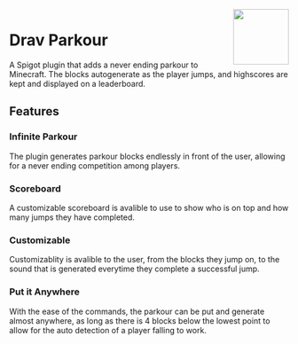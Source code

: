 <img align="right" width="100" src="https://static.wikia.nocookie.net/minecraft_gamepedia/images/d/da/Jumping_preview.png/revision/latest?cb=20221007014946">

# Drav Parkour

A Spigot plugin that adds a never ending parkour to Minecraft. The blocks autogenerate as the player jumps, and highscores are kept and displayed on a leaderboard.

## Features

### Infinite Parkour

The plugin generates parkour blocks endlessly in front of the user, allowing for a never ending competition among players.

### Scoreboard

A customizable scoreboard is avalible to use to show who is on top and how many jumps they have completed.

### Customizable

Customizablity is avalible to the user, from the blocks they jump on, to the sound that is generated everytime they complete a successful jump.

### Put it Anywhere

With the ease of the commands, the parkour can be put and generate almost anywhere, as long as there is 4 blocks below the lowest point to allow for the auto detection of a player falling to work.
